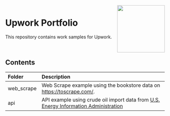 <img align="right" height="150" src="https://user-images.githubusercontent.com/107127279/233161463-b4e5627d-1258-4050-80d2-d83a2abd50e7.png">

# Upwork Portfolio
This repository contains work samples for Upwork.

</br> 

## Contents

| Folder                                 | Description                                                                                                                             |
| :------------------------------------- | :-------------------------------------------------------------------------------------------------------------------------------------- |
| web_scrape                             | Web Scrape example using the bookstore data on https://toscrape.com/.                                                                   |
| api                                    | API example using crude oil import data from [U.S. Energy Information Administration](https://www.eia.gov/opendata/documentation.php)   |

</br> 
